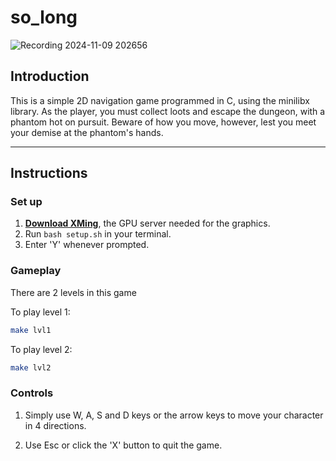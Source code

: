 # so_long

![Recording 2024-11-09 202656](https://github.com/user-attachments/assets/f32876b3-7e7b-4726-9fbf-d262b1eaa476)

## Introduction
This is a simple 2D navigation game programmed in C, using the minilibx library. As the player, you must collect loots and escape the dungeon, with a phantom hot on pursuit. Beware of how you move, however, lest you meet your demise at the phantom's hands.

---

## Instructions

### Set up

1. **[Download XMing](https://sourceforge.net/projects/xming/)**, the GPU server needed for the graphics.
2. Run ```bash setup.sh``` in your terminal.
3. Enter 'Y' whenever prompted.

### Gameplay
There are 2 levels in this game

To play level 1:
```bash
make lvl1
``` 

To play level 2:
```bash
make lvl2
```

### Controls

1. Simply use W, A, S and D keys or the arrow keys to move your character in 4 directions.

2. Use Esc or click the 'X' button to quit the game.